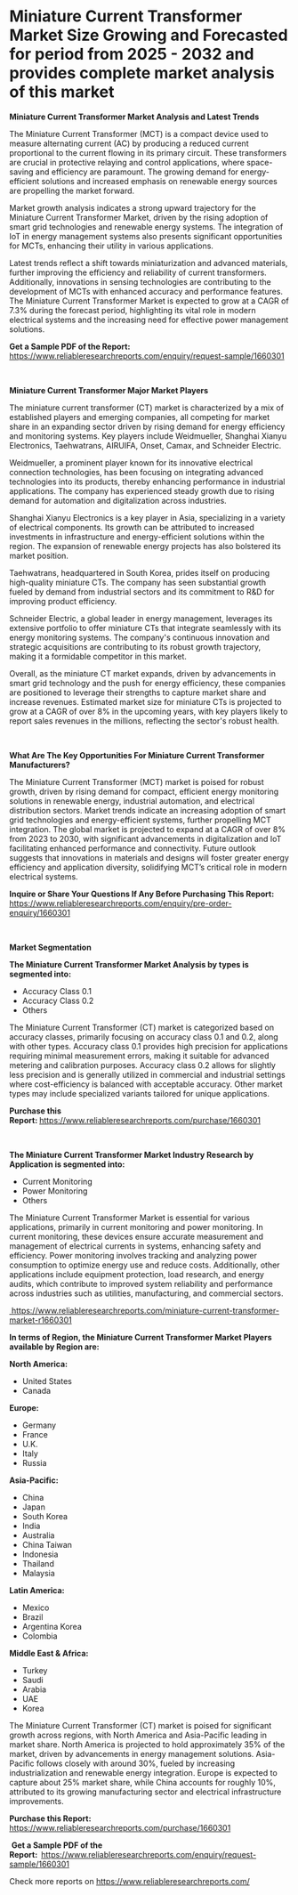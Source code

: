 <p><h1>Miniature Current Transformer Market Size Growing and Forecasted for period from 2025 - 2032 and provides complete market analysis of this market</h1></p><p><strong>Miniature Current Transformer Market Analysis and Latest Trends</strong></p>
<p><p>The Miniature Current Transformer (MCT) is a compact device used to measure alternating current (AC) by producing a reduced current proportional to the current flowing in its primary circuit. These transformers are crucial in protective relaying and control applications, where space-saving and efficiency are paramount. The growing demand for energy-efficient solutions and increased emphasis on renewable energy sources are propelling the market forward.</p><p>Market growth analysis indicates a strong upward trajectory for the Miniature Current Transformer Market, driven by the rising adoption of smart grid technologies and renewable energy systems. The integration of IoT in energy management systems also presents significant opportunities for MCTs, enhancing their utility in various applications.</p><p>Latest trends reflect a shift towards miniaturization and advanced materials, further improving the efficiency and reliability of current transformers. Additionally, innovations in sensing technologies are contributing to the development of MCTs with enhanced accuracy and performance features. The Miniature Current Transformer Market is expected to grow at a CAGR of 7.3% during the forecast period, highlighting its vital role in modern electrical systems and the increasing need for effective power management solutions.</p></p>
<p><strong>Get a Sample PDF of the Report:&nbsp;</strong> <a href="https://www.reliableresearchreports.com/enquiry/request-sample/1660301?utm_campaign=16&utm_medium=2&utm_source=Github&utm_content=ia&utm_term=30012025&utm_id=miniature-current-transformer">https://www.reliableresearchreports.com/enquiry/request-sample/1660301</a></p>
<p>&nbsp;</p>
<p><strong>Miniature Current Transformer Major Market Players</strong></p>
<p><p>The miniature current transformer (CT) market is characterized by a mix of established players and emerging companies, all competing for market share in an expanding sector driven by rising demand for energy efficiency and monitoring systems. Key players include Weidmueller, Shanghai Xianyu Electronics, Taehwatrans, AIRUIFA, Onset, Camax, and Schneider Electric.</p><p>Weidmueller, a prominent player known for its innovative electrical connection technologies, has been focusing on integrating advanced technologies into its products, thereby enhancing performance in industrial applications. The company has experienced steady growth due to rising demand for automation and digitalization across industries.</p><p>Shanghai Xianyu Electronics is a key player in Asia, specializing in a variety of electrical components. Its growth can be attributed to increased investments in infrastructure and energy-efficient solutions within the region. The expansion of renewable energy projects has also bolstered its market position.</p><p>Taehwatrans, headquartered in South Korea, prides itself on producing high-quality miniature CTs. The company has seen substantial growth fueled by demand from industrial sectors and its commitment to R&D for improving product efficiency.</p><p>Schneider Electric, a global leader in energy management, leverages its extensive portfolio to offer miniature CTs that integrate seamlessly with its energy monitoring systems. The company's continuous innovation and strategic acquisitions are contributing to its robust growth trajectory, making it a formidable competitor in this market.</p><p>Overall, as the miniature CT market expands, driven by advancements in smart grid technology and the push for energy efficiency, these companies are positioned to leverage their strengths to capture market share and increase revenues. Estimated market size for miniature CTs is projected to grow at a CAGR of over 8% in the upcoming years, with key players likely to report sales revenues in the millions, reflecting the sector's robust health.</p></p>
<p>&nbsp;</p>
<p><strong>What Are The Key Opportunities For Miniature Current Transformer Manufacturers?</strong></p>
<p><p>The Miniature Current Transformer (MCT) market is poised for robust growth, driven by rising demand for compact, efficient energy monitoring solutions in renewable energy, industrial automation, and electrical distribution sectors. Market trends indicate an increasing adoption of smart grid technologies and energy-efficient systems, further propelling MCT integration. The global market is projected to expand at a CAGR of over 8% from 2023 to 2030, with significant advancements in digitalization and IoT facilitating enhanced performance and connectivity. Future outlook suggests that innovations in materials and designs will foster greater energy efficiency and application diversity, solidifying MCT’s critical role in modern electrical systems.</p></p>
<p><strong>Inquire or Share Your Questions If Any Before Purchasing This Report:</strong> <a href="https://www.reliableresearchreports.com/enquiry/pre-order-enquiry/1660301?utm_campaign=16&utm_medium=2&utm_source=Github&utm_content=ia&utm_term=30012025&utm_id=miniature-current-transformer">https://www.reliableresearchreports.com/enquiry/pre-order-enquiry/1660301</a></p>
<p>&nbsp;</p>
<p><strong>Market Segmentation</strong></p>
<p><strong>The Miniature Current Transformer Market Analysis by types is segmented into:</strong></p>
<p><ul><li>Accuracy Class 0.1</li><li>Accuracy Class 0.2</li><li>Others</li></ul></p>
<p><p>The Miniature Current Transformer (CT) market is categorized based on accuracy classes, primarily focusing on accuracy class 0.1 and 0.2, along with other types. Accuracy class 0.1 provides high precision for applications requiring minimal measurement errors, making it suitable for advanced metering and calibration purposes. Accuracy class 0.2 allows for slightly less precision and is generally utilized in commercial and industrial settings where cost-efficiency is balanced with acceptable accuracy. Other market types may include specialized variants tailored for unique applications.</p></p>
<p><strong>Purchase this Report:&nbsp;</strong><a href="https://www.reliableresearchreports.com/purchase/1660301?utm_campaign=16&utm_medium=2&utm_source=Github&utm_content=ia&utm_term=30012025&utm_id=miniature-current-transformer">https://www.reliableresearchreports.com/purchase/1660301</a></p>
<p>&nbsp;</p>
<p><strong>The Miniature Current Transformer Market Industry Research by Application is segmented into:</strong></p>
<p><ul><li>Current Monitoring</li><li>Power Monitoring</li><li>Others</li></ul></p>
<p><p>The Miniature Current Transformer Market is essential for various applications, primarily in current monitoring and power monitoring. In current monitoring, these devices ensure accurate measurement and management of electrical currents in systems, enhancing safety and efficiency. Power monitoring involves tracking and analyzing power consumption to optimize energy use and reduce costs. Additionally, other applications include equipment protection, load research, and energy audits, which contribute to improved system reliability and performance across industries such as utilities, manufacturing, and commercial sectors.</p></p>
<p><a href="https://www.reliableresearchreports.com/miniature-current-transformer-market-r1660301?utm_campaign=16&utm_medium=2&utm_source=Github&utm_content=ia&utm_term=30012025&utm_id=miniature-current-transformer">&nbsp;https://www.reliableresearchreports.com/miniature-current-transformer-market-r1660301</a></p>
<p><strong>In terms of Region, the Miniature Current Transformer Market Players available by Region are:</strong></p>
<p>
    <p> <strong> North America: </strong>
        <ul>
            <li>United States</li>
            <li>Canada</li>
        </ul>
        </p> 
    <p> <strong> Europe: </strong>
        <ul>
            <li>Germany</li>
            <li>France</li>
            <li>U.K.</li>
            <li>Italy</li>
            <li>Russia</li>
        </ul>
        </p> 
    <p> <strong> Asia-Pacific: </strong>
        <ul>
            <li>China</li>
            <li>Japan</li>
            <li>South Korea</li>
            <li>India</li>
            <li>Australia</li>
            <li>China Taiwan</li>
            <li>Indonesia</li>
            <li>Thailand</li>
            <li>Malaysia</li>
        </ul>
        </p> 
    <p> <strong> Latin America: </strong>
        <ul>
            <li>Mexico</li>
            <li>Brazil</li>
            <li>Argentina Korea</li>
            <li>Colombia</li>
        </ul>
        </p> 
    <p> <strong> Middle East & Africa: </strong>
        <ul>
            <li>Turkey</li>
            <li>Saudi</li>
            <li>Arabia</li>
            <li>UAE</li>
            <li>Korea</li>
        </ul>
    </p>
    </p>
<p><p>The Miniature Current Transformer (CT) market is poised for significant growth across regions, with North America and Asia-Pacific leading in market share. North America is projected to hold approximately 35% of the market, driven by advancements in energy management solutions. Asia-Pacific follows closely with around 30%, fueled by increasing industrialization and renewable energy integration. Europe is expected to capture about 25% market share, while China accounts for roughly 10%, attributed to its growing manufacturing sector and electrical infrastructure improvements.</p></p>
<p><strong>Purchase this Report: </strong><a href="https://www.reliableresearchreports.com/purchase/1660301?utm_campaign=16&utm_medium=2&utm_source=Github&utm_content=ia&utm_term=30012025&utm_id=miniature-current-transformer">https://www.reliableresearchreports.com/purchase/1660301</a></p>
<p>&nbsp;<strong>Get a Sample PDF of the Report:&nbsp;&nbsp;</strong><a href="https://www.reliableresearchreports.com/enquiry/request-sample/1660301?utm_campaign=16&utm_medium=2&utm_source=Github&utm_content=ia&utm_term=30012025&utm_id=miniature-current-transformer">https://www.reliableresearchreports.com/enquiry/request-sample/1660301</a></p>
<p><strong></strong></p>
<p>Check more reports on <a href="https://www.reliableresearchreports.com/?utm_campaign=16&utm_medium=2&utm_source=Github&utm_content=ia&utm_term=30012025&utm_id=miniature-current-transformer">https://www.reliableresearchreports.com/</a></p>